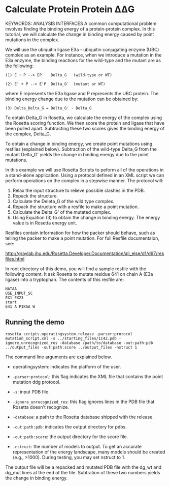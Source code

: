 Calculate Protein Protein ΔΔG
=============================
KEYWORDS: ANALYSIS INTERFACES
A common computational problem involves finding the binding energy of a
protein-protein complex. In this tutorial, we will calculate the change in 
binding energy caused by point mutations in the complex. 

We will use the ubiquitin ligase E3a - ubiquitin conjugating enzyme (UBC)
complex as an example. For instance, when we introduce a mutation in the E3a 
enzyme, the binding reactions for the wild-type and the mutant are as the 
following:

    (1) E + P --> EP    Delta_G   (wild-type or WT)

    (2) E' + P --> E'P  Delta_G'  (mutant or WT)

where E represents the E3a ligase and P represents the UBC protein. 
The binding energy change due to the mutation can be obtained by: 

    (3) Delta_Delta_G = Delta_G' - Delta_G

To obtain Delta_G in Rosetta, we calculate the energy of the complex
using the Rosetta scoring function. We then score the protein and ligase
that have been pulled apart. Subtracting these two scores gives 
the binding energy of the complex, Delta_G.

To obtain a change in binding energy, we create point mutations using resfiles
(explained below). Subtraction of the wild-type Delta_G from the mutant
Delta_G' yields the change in binding energy due to the point mutations.

In this example we will use Rosetta Scripts to peform all of the operations in
a stand-alone application. Using a protocol defined in an XML script we can
perform operations on the complex in a stepwise manner. The protocol will:

1. Relax the input structure to relieve possible clashes in the PDB.
2. Repack the structure.
3. Calculate the Deleta_G of the wild type complex. 
4. Repack the structure with a resfile to make a point mutation.
5. Calculate the Delta_G' of the mutated complex.
6. Using Equation (3) to obtain the change in binding energy. The energy value
is in Rosetta energy unit. 

Resfiles contain information for how the packer should behave, such as
telling the packer to make a point mutation. For full Resfile documentaion, 
see:

http://graylab.jhu.edu/Rosetta.Developer.Documentation/all_else/d1/d97/resfiles.html

In root directory of this demo, you will find a sample resfile with the 
following content. It ask Rosetta to mutate residue 641 on chain A (E3a ligase) 
into a tryptophan.  The contents of this resfile are:

    NATAA
    USE_INPUT_SC
    EX1 EX23
    start 
    641 A PIKAA W

Running the demo
----------------

    rosetta_scripts.operatingsystem.release -parser:protocol mutation_script.xml -s ../starting_files/1C4Z.pdb -ignore_unrecognized_res -database /path/to/database -out:path:pdb ../output_files -out:path:score ../output_files -nstruct 1

The command line arguments are explained below. 

* operatingsystem:
  indicates the platform of the user. 

* `-parser:protocol`:
  this flag indicates the XML file that contains the point mutation ddg protocol.

* `-s`:
  input PDB file.

* `-ignore_unrecognized_res`:
  this flag ignores lines in the PDB file that Rosetta doesn't recognize.

* `-database`:
  a path to the Rosetta database shipped with the release.

* `-out:path:pdb`:
  indicates the output directory for pdbs.

* `-out:path:score`:
  the output directory for the score file.

* `-nstruct`:
  the number of models to output.
  To get an accurate representation of the energy landscape, many models should be created (e.g., >1000).
  During testing, you may set nstruct to 1. 

The output file will be a repacked and mutated PDB file with the dg_wt and
dg_mut lines at the end of the file. Subtration of these two numbers yields
the change in binding energy. 




